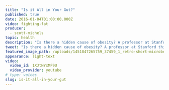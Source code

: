 ```yaml
---
title: "Is it All in Your Gut?"
published: true
date: 2016-01-04T01:00:00.000Z
video: fighting-fat
producer:
  - scott-michels
topic: health
description: "Is there a hidden cause of obesity? A professor at Stanford thinks the answer might lie with the 100 trillion microbes living in our bodies. "
tweet: "Is there a hidden cause of obesity? A professor at Stanford thinks the answer might lie with the 100 trillion microbes living in our bodies."
featured_image_path: /uploads/1451847265759_37459_1_retro-short-microbes.jpg
appearance: light-text
video:
  video_id: 1XJtNYxMF9U
  video_provider: youtube
# type: voices
slug: is-it-all-in-your-gut
---
```

